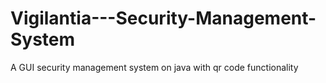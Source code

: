 # Vigilantia---Security-Management-System
A GUI security management system on java with qr code functionality
